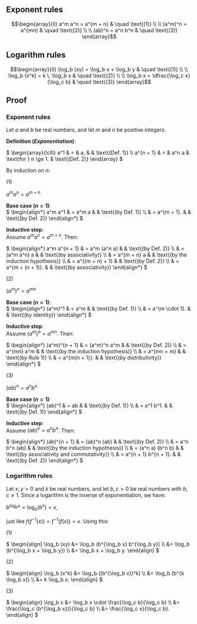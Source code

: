 ## Exponent rules

```math
\begin{array}{ll}
a^m a^n = a^{m + n} & \quad \text{(1)} \\
\\
(a^m)^n = a^{mn}    & \quad \text{(2)} \\
\\
(ab)^n = a^n b^n    & \quad \text{(3)}
\end{array}
```

## Logarithm rules

```math
\begin{array}{ll}
\log_b (xy) = \log_b x + \log_b y     & \quad \text{(1)} \\
\\
\log_b (x^k) = k \, \log_b x          & \quad \text{(2)} \\
\\
\log_b x = \dfrac{\log_c x}{\log_c b} & \quad \text{(3)}
\end{array}
```

## Proof

### Exponent rules

Let $a$ and $b$ be real numbers, and let $m$ and $n$ be positive integers.

**Definition (_Exponentiation_)**:

$`
\begin{array}{lclll}
a^1       & = & a,    &                      & \text{(Def. 1)} \\
a^{n + 1} & = & a^n a & \text{for } n \ge 1. & \text{(Def. 2)}
\end{array}
`$

By induction on $n$:

(1)

$a^m a^n = a^{m + n}$

**Base case ($n = 1$)**:
<br>
$`
\begin{align*}
a^m a^1
& = a^m a      & & \text{(by Def. 1)} \\
& = a^{m + 1}. & & \text{(by Def. 2)}
\end{align*}
`$

**Inductive step**:
<br>
Assume $a^m a^n = a^{m + n}$. Then:

$`
\begin{align*}
a^m a^{n + 1}
& = a^m (a^n a)      & & \text{(by Def. 2)} \\
& = (a^m a^n) a      & & \text{(by associativity)} \\
& = a^{m + n} a      & & \text{(by the induction hypothesis)} \\
& = a^{(m + n) + 1}  & & \text{(by Def. 2)} \\
& = a^{m + (n + 1)}. & & \text{(by associativity)}
\end{align*}
`$

(2)

$(a^m)^n = a^{mn}$

**Base case ($n = 1$)**:
<br>
$`
\begin{align*}
(a^m)^1
& = a^m            & & \text{(by Def. 1)} \\
& = a^{m \cdot 1}. & & \text{(by identity)}
\end{align*}
`$

**Inductive step**:
<br>
Assume $(a^m)^n = a^{mn}$. Then:

$`
\begin{align*}
(a^m)^{n + 1}
& = (a^m)^n a^m   & & \text{(by Def. 2)} \\
& = a^{mn} a^m    & & \text{(by the induction hypothesis)} \\
& = a^{mn + m}    & & \text{(by Rule 1)} \\
& = a^{m(n + 1)}. & & \text{(by distributivity)}
\end{align*}
`$

(3)

$(ab)^n = a^n b^n$

**Base case ($n = 1$)**:
<br>
$`
\begin{align*}
(ab)^1
& = ab       & & \text{(by Def. 1)} \\
& = a^1 b^1. & & \text{(by Def. 1)}
\end{align*}
`$

**Inductive step**:
<br>
Assume $(ab)^n = a^n b^n$. Then:

$`
\begin{align*}
(ab)^{n + 1}
& = (ab)^n (ab)          & & \text{(by Def. 2)} \\
& = a^n b^n (ab)         & & \text{(by the induction hypothesis)} \\
& = (a^n a) (b^n b)      & & \text{(by associativity and commutativity)} \\
& = a^{n + 1} b^{n + 1}. & & \text{(by Def. 2)}
\end{align*}
`$

### Logarithm rules

Let $x, y > 0$ and $k$ be real numbers, and let $b, c > 0$ be real numbers with $b, c \ne 1$. Since a logarithm is the inverse of exponentiation, we have:

$`b^{\log_b x} = \log_b (b^x) = x,`$

just like $f(f^{-1}(x)) = f^{-1}(f(x)) = x$. Using this:

(1)

$`
\begin{align}
\log_b (xy)
&= \log_b (b^{\log_b x} b^{\log_b y}) \\
&= \log_b (b^{\log_b x + \log_b y}) \\
&= \log_b x + \log_b y.
\end{align}
`$

(2)

$`
\begin{align}
\log_b (x^k)
&= \log_b ((b^{\log_b x})^k) \\
&= \log_b (b^{k \log_b x}) \\
&= k \log_b x.
\end{align}
`$

(3)

$`
\begin{align}
\log_b x
&= \log_b x \cdot \frac{\log_c b}{\log_c b} \\
&= \frac{\log_c (b^{\log_b x})}{\log_c b} \\
&= \frac{\log_c x}{\log_c b}.
\end{align}
`$
